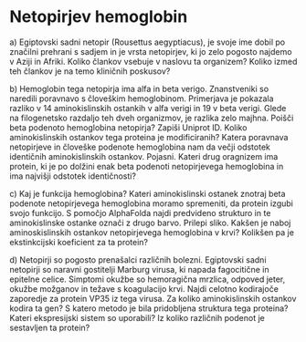 # Netopirjev hemoglobin
a) Egiptovski sadni netopir (Rousettus aegyptiacus), je svoje ime dobil po značilni
prehrani s sadjem in je vrsta netopirjev, ki jo zelo pogosto najdemo v Aziji in Afriki.
Koliko člankov vsebuje v naslovu ta organizem?
Koliko izmed teh člankov je na temo kliničnih poskusov?

b) Hemoglobin tega netopirja ima alfa in beta verigo. Znanstveniki so naredili
poravnavo s človeškim hemoglobinom. Primerjava je pokazala razliko v 14
aminokislinskih ostankih v alfa verigi in 19 v beta verigi. Glede na filogenetsko
razdaljo teh dveh organizmov, je razlika zelo majhna.
Poišči beta podenoto hemoglobina netopirja? Zapiši Uniprot ID.
Koliko aminokislinskih ostankov tega proteina je modificiranih?
Katera poravnava netopirjeve in človeške podenote hemoglobina nam da večji odstotek
identičnih aminokislinskih ostankov. Pojasni.
Kateri drug oragnizem ima protein, ki je po dolžini enak beta podenoti netopirjevega
hemoglobina in ima najvišji odstotek identičnosti?

c) Kaj je funkcija hemoglobina?
Kateri aminokislinski ostanek znotraj beta podenote netopirjevega hemoglobina moramo
spremeniti, da protein izgubi svojo funkcijo.
S pomočjo AlphaFolda najdi predvideno strukturo in te aminokislinske ostanke označi z
drugo barvo. Prilepi sliko.
Kakšen je naboj aminoskislinskih ostankov netopirjevega hemoglobina v krvi?
Kolikšen pa je ekstinkcijski koeficient za ta protein?

d) Netopirji so pogosto prenašalci različnih bolezni. Egiptovski sadni netopirji so
naravni gostitelji Marburg virusa, ki napada fagocitične in epitelne celice. Simptomi
okužbe so hemoragična mrzlica, odpoved jeter, okužbe možganov in težave s koagulacijo krvi.
Najdi celotno kodirajoče zaporedje za protein VP35 iz tega virusa. Za koliko aminokislinskih
ostankov kodira ta gen?
S katero metodo je bila pridobljena struktura tega proteina?
Kateri ekspresijski sistem so uporabili?
Iz koliko različnih podenot je sestavljen ta protein?